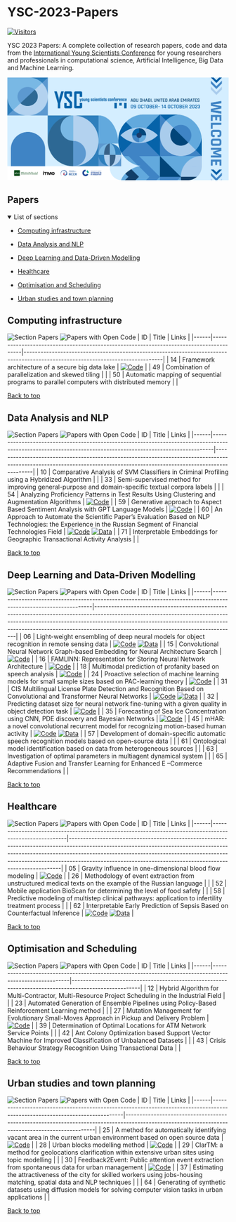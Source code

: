 # YSC-2023-Papers

[![Visitors](https://api.visitorbadge.io/api/combined?path=https%3A%2F%2Fgithub.com%2Fitmo-ai%2FYSC-2023-Papers&countColor=%23263759&style=plastic)](https://visitorbadge.io/status?path=https%3A%2F%2Fgithub.com%2Fitmo-ai%2FYSC-2023-Papers)

YSC 2023 Papers: A complete collection of research papers, code and data from the [International Young Scientists Conference](https://ysc.actcognitive.org/) for young researchers and professionals in computational science, Artificial Intelligence, Big Data and Machine Learning.

[![logo image](./img/logo.jpg)](https://ysc.actcognitive.org/)

## Papers

<details open>
<summary>List of sections<a id="sections"></a></summary>

- [Computing infrastructure](#computing-infrastructure)

- [Data Analysis and NLP](#data-analysis-and-nlp)

- [Deep Learning and Data-Driven Modelling](#deep-learning-and-data-driven-modelling)

- [Healthcare](#healthcare)

- [Optimisation and Scheduling](#optimisation-and-scheduling)

- [Urban studies and town planning](#urban-studies-and-town-planning)

</details>

## Computing infrastructure

![Section Papers](https://img.shields.io/badge/Section%20Papers-3-42BA16) ![Papers with Open Code](https://img.shields.io/badge/Papers%20with%20Open%20Code-1-1D7FBF)
| ID   |                                                                                  Title |                                                             Links                                                             |
|------|----------------------------------------------------------------------------------------|-------------------------------------------------------------------------------------------------------------------------------|
| 14   |                                       Framework architecture of a secure big data lake | [![Code](https://img.shields.io/badge/Code-159957.svg)](https://github.com/IcyAltair/Pet-projects/tree/main/SDLAF_dashboards) |
| 49   |                                       Combination of parallelization and skewed tiling |                                                                                                                               |
| 50   | Automatic mapping of sequential programs to parallel computers with distributed memory |                                                                                                                               |

[Back to top](#papers)

## Data Analysis and NLP

![Section Papers](https://img.shields.io/badge/Section%20Papers-6-42BA16) ![Papers with Open Code](https://img.shields.io/badge/Papers%20with%20Open%20Code-3-1D7FBF)
| ID   |                                                                                                                                                      Title |                                                                                  Links                                                                                  |
|------|------------------------------------------------------------------------------------------------------------------------------------------------------------|-------------------------------------------------------------------------------------------------------------------------------------------------------------------------|
| 10   |                                                                 Comparative Analysis of SVM Classifiers in Criminal Profiling using a Hybridized Algorithm |                                                                                                                                                                         |
| 33   |                                                            Semi-supervised method for improving general-purpose and domain-specific textual corpora labels |                                                                                                                                                                         |
| 54   |                                                                Analyzing Proficiency Patterns in Test Results Using Clustering and Augmentation Algorithms |                            [![Code](https://img.shields.io/badge/Code-159957.svg)](https://github.com/kdeviatiarova/PROCEDIA-YSC-APPTRUCAA)                             |
| 59   |                                                                            Generative approach to Aspect Based Sentiment Analysis with GPT Language Models |                                      [![Code](https://img.shields.io/badge/Code-159957.svg)](https://github.com/stas1f1/gpt-aste)                                       |
| 60   | An Approach to Automate the Scientific Paper’s Evaluation Based on NLP Technologies: the Experience in the Russian Segment of Financial Technologies Field | [![Code](https://img.shields.io/badge/Code-159957.svg)](https://shorturl.at/fzEG7)   [![Data](https://img.shields.io/badge/Data-20BEFF.svg)](https://shorturl.at/lovxA) |
| 71   |                                                                                    Interpretable Embeddings for Geographic Transactional Activity Analysis |                                                                                                                                                                         |

[Back to top](#papers)

## Deep Learning and Data-Driven Modelling

![Section Papers](https://img.shields.io/badge/Section%20Papers-13-42BA16) ![Papers with Open Code](https://img.shields.io/badge/Papers%20with%20Open%20Code-9-1D7FBF)
| ID   |                                                                                                           Title |                                                                                                                                           Links                                                                                                                                            |
|------|-----------------------------------------------------------------------------------------------------------------|--------------------------------------------------------------------------------------------------------------------------------------------------------------------------------------------------------------------------------------------------------------------------------------------|
| 06   |                     Light-weight ensembling of deep neural models for object recognition in remote sensing data |                               [![Code](https://img.shields.io/badge/Code-159957.svg)](https://github.com/ITMO-NSS-team/LightObjRecEnsembler)   [![Data](https://img.shields.io/badge/Data-20BEFF.svg)](https://github.com/chaozhong2010/VHR-10_dataset_coco)                               |
| 15   |                               Convolutional Neural Network Graph-based Embedding for Neural Architecture Search |                                                                                         [![Code](https://img.shields.io/badge/Code-159957.svg)](https://github.com/Turukmokto/GraphEmbedding-dev)                                                                                          |
| 16   |                                                 FAMLINN: Representation for Storing Neural Network Architecture |                                                                                               [![Code](https://img.shields.io/badge/Code-159957.svg)](https://github.com/IvanMaslov/famlinn)                                                                                               |
| 18   |                                                     Multimodal prediction of profanity based on speech analysis |                                                                                         [![Code](https://img.shields.io/badge/Code-159957.svg)](https://github.com/expertspec/profanity-predictor)                                                                                         |
| 24   |              Proactive selection of machine learning models for small sample sizes based on PAC-learning theory |                                                                                    [![Code](https://img.shields.io/badge/Code-159957.svg)](https://github.com/Anna-Pinewood/Ischemic_Stroke_Prediction)                                                                                    |
| 31   | CIS Multilingual License Plate Detection and Recognition Based on Convolutional and Transformer Neural Networks |                                                        [![Code](https://img.shields.io/badge/Code-159957.svg)](https://github.)   [![Data](https://img.shields.io/badge/Data-20BEFF.svg)](https://github.com/ria-com/nomeroff-net)                                                         |
| 32   |            Predicting dataset size for neural network fine-tuning with a given quality in object detection task |                                                                                      [![Code](https://img.shields.io/badge/Code-159957.svg)](https://github.com/phoenix-1202/Predicting-dataset-size)                                                                                      |
| 35   |                             Forecasting of Sea Ice Concentration using CNN, PDE discovery and Bayesian Networks |                                                                                [![Code](https://img.shields.io/badge/Code-159957.svg)](https://github.com/ITMO-NSS-team/ice-concentration-prediction-paper)                                                                                |
| 45   |                         mHAR: a novel convolutional recurrent model for recognizing motion-based human activity | [![Code](https://img.shields.io/badge/Code-159957.svg)](https://github.com/prabhatkumar13/mHAR-a-novel-convolutional-recurrent-model-for-recognizing-motion-based-human-activity)   [![Data](https://img.shields.io/badge/Data-20BEFF.svg)](https://www.cis.fordham.edu/wisdm/dataset.php) |
| 57   |                    Development of domain-specific automatic speech recognition models based on open-source data |                                                                                                                                                                                                                                                                                            |
| 61   |                                       Ontological model identification based on data from heterogeneous sources |                                                                                                                                                                                                                                                                                            |
| 63   |                                              Investigation of optimal parameters in multiagent dynamical system |                                                                                                                                                                                                                                                                                            |
| 65   |                                  Adaptive Fusion and Transfer Learning for Enhanced E –Commerce Recommendations |                                                                                                                                                                                                                                                                                            |

[Back to top](#papers)

## Healthcare

![Section Papers](https://img.shields.io/badge/Section%20Papers-5-42BA16) ![Papers with Open Code](https://img.shields.io/badge/Papers%20with%20Open%20Code-2-1D7FBF)
| ID   |                                                                                                  Title |                                                                                                                                                        Links                                                                                                                                                        |
|------|--------------------------------------------------------------------------------------------------------|---------------------------------------------------------------------------------------------------------------------------------------------------------------------------------------------------------------------------------------------------------------------------------------------------------------------|
| 05   |                                               Gravity influence in one-dimensional blood flow modeling |                                                                                                  [![Code](https://img.shields.io/badge/Code-159957.svg)](https://github.com/ITMO-MMRM-lab/Complex_bloodflow_model)                                                                                                  |
| 26   | Methodology of event extraction from unstructured medical texts on the example of the Russian language |                                                                                                                                                                                                                                                                                                                     |
| 52   |                                    Mobile application BioScan for determining the level of food safety |                                                                                                                                                                                                                                                                                                                     |
| 58   |       Predictive modeling of multistep clinical pathways: application to infertility treatment process |                                                                                                                                                                                                                                                                                                                     |
| 62   |                             Interpretable Early Prediction of Sepsis Based on Counterfactual Inference | [![Code](https://img.shields.io/badge/Code-159957.svg)](https://colab.research.google.com/drive/18cpFuWNliXGtONulvjGD60YF30CiOARl?usp=sharing)   [![Data](https://img.shields.io/badge/Data-20BEFF.svg)](https://huggingface.co/datasets/Erick-UM/Sepsis_counterfacual_inference/blob/main/nomiss_tar_train_df.csv) |

[Back to top](#papers)

## Optimisation and Scheduling

![Section Papers](https://img.shields.io/badge/Section%20Papers-6-42BA16) ![Papers with Open Code](https://img.shields.io/badge/Papers%20with%20Open%20Code-1-1D7FBF)
| ID   |                                                                                                   Title |                                                Links                                                 |
|------|---------------------------------------------------------------------------------------------------------|------------------------------------------------------------------------------------------------------|
| 12   |        Hybrid Algorithm for Multi-Contractor, Multi-Resource Project Scheduling in the Industrial Field |                                                                                                      |
| 23   |             Automated Generation of Ensemble Pipelines using Policy-Based Reinforcement Learning method |                                                                                                      |
| 27   |                Mutation Management for Evolutionary Small-Moves Approach in Pickup and Delivery Problem | [![Code](https://img.shields.io/badge/Code-159957.svg)](https://github.com/xeniabaturina/pdp_python) |
| 39   |                                       Determination of Optimal Locations for ATM Network Service Points |                                                                                                      |
| 42   | Ant Colony Optimization based Support Vector Machine for Improved Classification of Unbalanced Datasets |                                                                                                      |
| 43   |                                          Crisis Behaviour Strategy Recognition Using Transactional Data |                                                                                                      |

[Back to top](#papers)

## Urban studies and town planning

![Section Papers](https://img.shields.io/badge/Section%20Papers-6-42BA16) ![Papers with Open Code](https://img.shields.io/badge/Papers%20with%20Open%20Code-3-1D7FBF)
| ID   |                                                                                                                      Title |                                                                      Links                                                                      |
|------|----------------------------------------------------------------------------------------------------------------------------|-------------------------------------------------------------------------------------------------------------------------------------------------|
| 25   |              A method for automatically identifying vacant area in the current urban environment based on open source data |                          [![Code](https://img.shields.io/badge/Code-159957.svg)](https://github.com/Mvin8/vacant_land)                          |
| 28   |                                                                                              Urban blocks modelling method | [![Code](https://img.shields.io/badge/Code-159957.svg)](https://github.com/iduprojects/masterplanning/tree/main/masterplan_tools/method/blocks) |
| 29   |                         ClarTM: a method for geolocations clarification within extensive urban sites using topic modelling |                                                                                                                                                 |
| 30   |                               Feedback2Event: Public attention event extraction from spontaneous data for urban management |     [![Code](https://img.shields.io/badge/Code-159957.svg)](https://github.com/Text-Analytics/SOIKA/tree/ysc_conference_code/ysc_examples)      |
| 37   | Estimating the attractiveness of the city for skilled workers using jobs-housing matching, spatial data and NLP techniques |                                                                                                                                                 |
| 64   |            Generating of synthetic datasets using diffusion models for solving computer vision tasks in urban applications |                                                                                                                                                 |

[Back to top](#papers)

